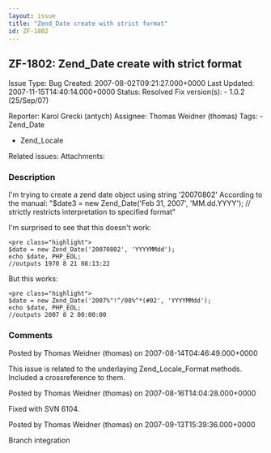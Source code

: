 ```yaml
---
layout: issue
title: "Zend_Date create with strict format"
id: ZF-1802
---
```


ZF-1802: Zend\_Date create with strict format
---------------------------------------------

 Issue Type: Bug Created: 2007-08-02T09:21:27.000+0000 Last Updated: 2007-11-15T14:40:14.000+0000 Status: Resolved Fix version(s): - 1.0.2 (25/Sep/07)
 
 Reporter:  Karol Grecki (antych)  Assignee:  Thomas Weidner (thomas)  Tags: - Zend\_Date
- Zend\_Locale
 
 Related issues: 
 Attachments: 
### Description

I'm trying to create a zend date object using string '20070802' According to the manual: "$date3 = new Zend\_Date('Feb 31, 2007', 'MM.dd.YYYY'); // strictly restricts interpretation to specified format"

I'm surprised to see that this doesn't work:

 
    <pre class="highlight">
    $date = new Zend_Date('20070802', 'YYYYMMdd');
    echo $date, PHP_EOL;
    //outputs 1970 8 21 08:13:22


But this works:

 
    <pre class="highlight">
    $date = new Zend_Date('2007%"!^/08%^*(#02', 'YYYYMMdd');
    echo $date, PHP_EOL;
    //outputs 2007 8 2 00:00:00


 

 

### Comments

Posted by Thomas Weidner (thomas) on 2007-08-14T04:46:49.000+0000

This issue is related to the underlaying Zend\_Locale\_Format methods. Included a crossreference to them.

 

 

Posted by Thomas Weidner (thomas) on 2007-08-16T14:04:28.000+0000

Fixed with SVN 6104.

 

 

Posted by Thomas Weidner (thomas) on 2007-09-13T15:39:36.000+0000

Branch integration

 

 